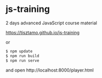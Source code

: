 # js-training

2 days advanced JavaScript course material

https://tisztamo.github.io/js-training

or


```bash
$ npm update
$ npm run build
$ npm run serve
```

and open http://localhost:8000/player.html
